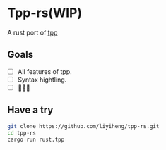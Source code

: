# Tpp-rs(WIP)
A rust port of [tpp](https://github.com/cbbrowne/tpp)

## Goals

- [ ] All features of tpp.
- [ ] Syntax hightling.
- [ ] 🤔🤔🤔

## Have a try

```sh
git clone https://github.com/liyiheng/tpp-rs.git
cd tpp-rs
cargo run rust.tpp
```


